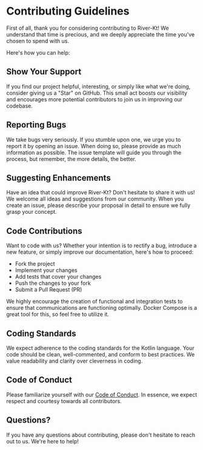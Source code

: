 # Contributing Guidelines

First of all, thank you for considering contributing to River-Kt! We understand that time is precious, and we deeply appreciate the time you've chosen to spend with us. 

Here's how you can help:

## Show Your Support

If you find our project helpful, interesting, or simply like what we're doing, consider giving us a "Star" on GitHub. This small act boosts our visibility and encourages more potential contributors to join us in improving our codebase.

## Reporting Bugs

We take bugs very seriously. If you stumble upon one, we urge you to report it by opening an issue. When doing so, please provide as much information as possible. The issue template will guide you through the process, but remember, the more details, the better.

## Suggesting Enhancements

Have an idea that could improve River-Kt? Don't hesitate to share it with us! We welcome all ideas and suggestions from our community. When you create an issue, please describe your proposal in detail to ensure we fully grasp your concept.

## Code Contributions

Want to code with us? Whether your intention is to rectify a bug, introduce a new feature, or simply improve our documentation, here's how to proceed:

- Fork the project
- Implement your changes
- Add tests that cover your changes
- Push the changes to your fork
- Submit a Pull Request (PR)

We highly encourage the creation of functional and integration tests to ensure that communications are functioning optimally. Docker Compose is a great tool for this, so feel free to utilize it.

## Coding Standards

We expect adherence to the coding standards for the Kotlin language. Your code should be clean, well-commented, and conform to best practices. We value readability and clarity over cleverness in coding.

## Code of Conduct

Please familiarize yourself with our [Code of Conduct](CODE_OF_CONDUCT.md). In essence, we expect respect and courtesy towards all contributors.

## Questions?

If you have any questions about contributing, please don't hesitate to reach out to us. We're here to help!
